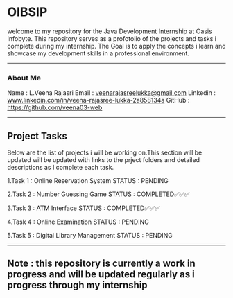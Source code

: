 # OIBSIP
welcome to my repository for the Java Development Internship at Oasis Infobyte.
This repository serves as a profotolio of the projects and tasks i complete during my internship.
The Goal is to apply the concepts i learn and showcase my development skills in a professional environment.

---------

### About Me 
Name : L.Veena Rajasri
Email : veenarajasreelukka@gmail.com
Linkedin : www.linkedin.com/in/veena-rajasree-lukka-2a858134a
GitHub : https://github.com/veena03-web

--------

## Project Tasks
Below are the list of projects i will be working on.This section will be updated will be updated with links to the prject folders and detailed descriptions as I complete each task.

1.Task 1 : Online Reservation System      STATUS : PENDING


2.Task 2 : Number Guessing Game          STATUS : COMPLETED✅✅✅


3.Task 3 : ATM Interface                  STATUS : COMPLETED✅✅✅


4.Task 4 : Online Examination            STATUS : PENDING


5.Task 5 : Digital Library Management      STATUS : PENDING



------

## Note : this repository is currently a work in progress and will be updated regularly as i progress through my internship
